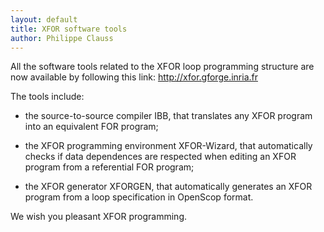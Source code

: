 ```yaml
---
layout: default
title: XFOR software tools
author: Philippe Clauss
---
```


All the software tools related to
the XFOR loop programming structure are now available by following this
link: http://xfor.gforge.inria.fr

The tools include:
- the source-to-source compiler IBB, that translates any XFOR program into an
  equivalent FOR program;

- the XFOR programming environment XFOR-Wizard, that automatically checks if
  data dependences are respected when editing an XFOR program from a
  referential FOR program;

- the XFOR generator XFORGEN, that automatically generates an XFOR program from
  a loop specification in OpenScop format.

We wish you pleasant XFOR programming.
